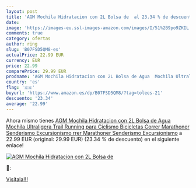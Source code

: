 ```yaml
---
layout: post
title: 'AGM Mochila Hidratacion con 2L Bolsa de  al 23.34 % de descuento'
date: 
image: 'https://images-eu.ssl-images-amazon.com/images/I/51%2B9po9ZKIL._SL200_.jpg'
comments: true
category: ofertas
author: ring
slug: 'B07FSD5QM8-es'
actualPrice: 22.99 EUR
currency: EUR
price: 22.99
comparePrice: 29.99 EUR
prodname: 'AGM Mochila Hidratacion con 2L Bolsa de Agua  Mochila Ultraligera Trail Running para Ciclismo Bicicletas Correr Marathoner Senderismo Excursionismo rrer Marathoner Senderismo Excursionismo'
country: 'es'
flag: '🇪🇸'
buyurl: 'https://www.amazon.es/dp/B07FSD5QM8/?tag=tolees-21'
descuento: '23.34'
average: '22.99'
---
```


Ahora mismo tienes [AGM Mochila Hidratacion con 2L Bolsa de Agua  Mochila Ultraligera Trail Running para Ciclismo Bicicletas Correr Marathoner Senderismo Excursionismo rrer Marathoner Senderismo Excursionismo](https://www.amazon.es/dp/B07FSD5QM8/?tag=tolees-21) a 22.99 EUR (original: 29.99 EUR) (23.34 %  de descuento) en el siguiente enlace!

[![AGM Mochila Hidratacion con 2L Bolsa de ](https://images-eu.ssl-images-amazon.com/images/I/51%2B9po9ZKIL._SL200_.jpg)](https://www.amazon.es/dp/B07FSD5QM8/?tag=tolees-21)

🔎:


[Visítala!!!](https://www.amazon.es/dp/B07FSD5QM8/?tag=tolees-21)
